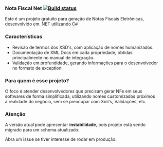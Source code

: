 ### Nota Fiscal Net  [![Build status](https://ci.appveyor.com/api/projects/status/o371q2hef2154tnh/branch/develop?svg=true)](https://ci.appveyor.com/project/NotaFiscalNet/notafiscalnet/branch/develop)

Este é um projeto gratuito para geração de Notas Fiscais Eletrônicas, desenvolvido em .NET utilizando C#

### Características
* Revisão de termos dos XSD's, com aplicação de nomes humanizados.
* Documentação de XML Docs em cada propriedade, obtidas principalmente no manual de integração.
* Validação em profundidade, gerando informações para o desenvolvedor no formato de exception.

### Para quem é esse projeto?
O foco é atender desenvolvedores que precisam gerar NFe em seus softwares de forma simplificada, utilizando nomes customizados próximos a realidade do negócio, sem se preocupar com Xml's, Validações, etc.

### **Atenção**
A versão atual pode apresentar **instabilidade**, pois projeto está sendo migrado para um schema atualizado.

Abra um issue se tiver interesse de rodar em produção.

